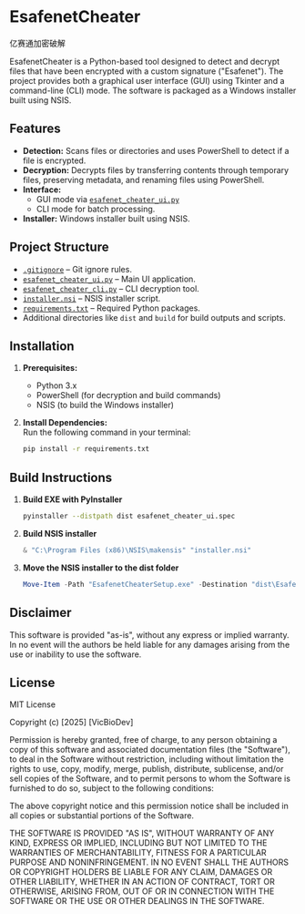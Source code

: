 # EsafenetCheater
亿赛通加密破解

EsafenetCheater is a Python-based tool designed to detect and decrypt files that have been encrypted with a custom signature ("Esafenet"). The project provides both a graphical user interface (GUI) using Tkinter and a command-line (CLI) mode. The software is packaged as a Windows installer built using NSIS.

## Features

- **Detection:** Scans files or directories and uses PowerShell to detect if a file is encrypted.
- **Decryption:** Decrypts files by transferring contents through temporary files, preserving metadata, and renaming files using PowerShell.
- **Interface:**  
  - GUI mode via [`esafenet_cheater_ui.py`](./esafenet_cheater_ui.py)
  - CLI mode for batch processing.
- **Installer:** Windows installer built using NSIS.

## Project Structure

- [`.gitignore`](./.gitignore) – Git ignore rules.
- [`esafenet_cheater_ui.py`](./esafenet_cheater_ui.py) – Main UI application.
- [`esafenet_cheater_cli.py`](./esafenet_cheater_cli.py) – CLI decryption tool.
- [`installer.nsi`](./installer.nsi) – NSIS installer script.
- [`requirements.txt`](./requirements.txt) – Required Python packages.
- Additional directories like `dist` and `build` for build outputs and scripts.

## Installation

1. **Prerequisites:**  
   - Python 3.x  
   - PowerShell (for decryption and build commands)  
   - NSIS (to build the Windows installer)

2. **Install Dependencies:**  
   Run the following command in your terminal:
   ```sh
   pip install -r requirements.txt
   ```

## Build Instructions

1. **Build EXE with PyInstaller**
   ```sh
   pyinstaller --distpath dist esafenet_cheater_ui.spec
   ```

2. **Build NSIS installer**
   ```powershell
   & "C:\Program Files (x86)\NSIS\makensis" "installer.nsi"
   ```

3. **Move the NSIS installer to the dist folder**
   ```powershell
   Move-Item -Path "EsafenetCheaterSetup.exe" -Destination "dist\EsafenetCheaterSetup.exe" -Force
   ```

## Disclaimer

This software is provided "as-is", without any express or implied warranty. In no event will the authors be held liable for any damages arising from the use or inability to use the software.

## License

MIT License

Copyright (c) [2025] [VicBioDev]

Permission is hereby granted, free of charge, to any person obtaining a copy
of this software and associated documentation files (the "Software"), to deal
in the Software without restriction, including without limitation the rights
to use, copy, modify, merge, publish, distribute, sublicense, and/or sell
copies of the Software, and to permit persons to whom the Software is
furnished to do so, subject to the following conditions:

The above copyright notice and this permission notice shall be included in all
copies or substantial portions of the Software.

THE SOFTWARE IS PROVIDED "AS IS", WITHOUT WARRANTY OF ANY KIND, EXPRESS OR
IMPLIED, INCLUDING BUT NOT LIMITED TO THE WARRANTIES OF MERCHANTABILITY,
FITNESS FOR A PARTICULAR PURPOSE AND NONINFRINGEMENT. IN NO EVENT SHALL THE
AUTHORS OR COPYRIGHT HOLDERS BE LIABLE FOR ANY CLAIM, DAMAGES OR OTHER
LIABILITY, WHETHER IN AN ACTION OF CONTRACT, TORT OR OTHERWISE, ARISING FROM,
OUT OF OR IN CONNECTION WITH THE SOFTWARE OR THE USE OR OTHER DEALINGS IN THE
SOFTWARE.